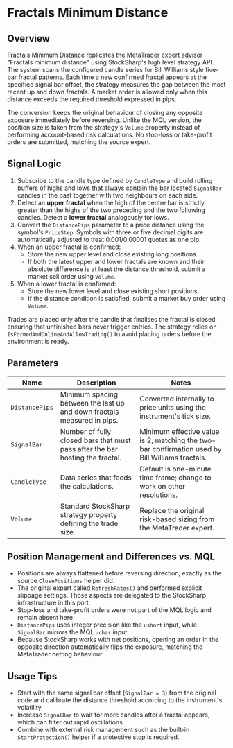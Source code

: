 # Fractals Minimum Distance

## Overview
Fractals Minimum Distance replicates the MetaTrader expert advisor "Fractals minimum distance" using StockSharp's high level strategy API. The system scans the configured candle series for Bill Williams style five-bar fractal patterns. Each time a new confirmed fractal appears at the specified signal bar offset, the strategy measures the gap between the most recent up and down fractals. A market order is allowed only when this distance exceeds the required threshold expressed in pips.

The conversion keeps the original behaviour of closing any opposite exposure immediately before reversing. Unlike the MQL version, the position size is taken from the strategy's `Volume` property instead of performing account-based risk calculations. No stop-loss or take-profit orders are submitted, matching the source expert.

## Signal Logic
1. Subscribe to the candle type defined by `CandleType` and build rolling buffers of highs and lows that always contain the bar located `SignalBar` candles in the past together with two neighbours on each side.
2. Detect an **upper fractal** when the high of the centre bar is strictly greater than the highs of the two preceding and the two following candles. Detect a **lower fractal** analogously for lows.
3. Convert the `DistancePips` parameter to a price distance using the symbol's `PriceStep`. Symbols with three or five decimal digits are automatically adjusted to treat 0.001/0.00001 quotes as one pip.
4. When an upper fractal is confirmed:
   - Store the new upper level and close existing long positions.
   - If both the latest upper and lower fractals are known and their absolute difference is at least the distance threshold, submit a market sell order using `Volume`.
5. When a lower fractal is confirmed:
   - Store the new lower level and close existing short positions.
   - If the distance condition is satisfied, submit a market buy order using `Volume`.

Trades are placed only after the candle that finalises the fractal is closed, ensuring that unfinished bars never trigger entries. The strategy relies on `IsFormedAndOnlineAndAllowTrading()` to avoid placing orders before the environment is ready.

## Parameters
| Name | Description | Notes |
| --- | --- | --- |
| `DistancePips` | Minimum spacing between the last up and down fractals measured in pips. | Converted internally to price units using the instrument's tick size. |
| `SignalBar` | Number of fully closed bars that must pass after the bar hosting the fractal. | Minimum effective value is 2, matching the two-bar confirmation used by Bill Williams fractals. |
| `CandleType` | Data series that feeds the calculations. | Default is one-minute time frame; change to work on other resolutions. |
| `Volume` | Standard StockSharp strategy property defining the trade size. | Replace the original risk-based sizing from the MetaTrader expert. |

## Position Management and Differences vs. MQL
- Positions are always flattened before reversing direction, exactly as the source `ClosePositions` helper did.
- The original expert called `RefreshRates()` and performed explicit slippage settings. Those aspects are delegated to the StockSharp infrastructure in this port.
- Stop-loss and take-profit orders were not part of the MQL logic and remain absent here.
- `DistancePips` uses integer precision like the `ushort` input, while `SignalBar` mirrors the MQL `uchar` input.
- Because StockSharp works with net positions, opening an order in the opposite direction automatically flips the exposure, matching the MetaTrader netting behaviour.

## Usage Tips
- Start with the same signal bar offset (`SignalBar = 3`) from the original code and calibrate the distance threshold according to the instrument's volatility.
- Increase `SignalBar` to wait for more candles after a fractal appears, which can filter out rapid oscillations.
- Combine with external risk management such as the built-in `StartProtection()` helper if a protective stop is required.
